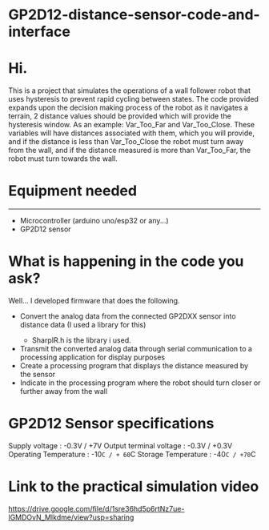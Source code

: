 # GP2D12-distance-sensor-code-and-interface

# Hi.
This is a project that simulates the operations of a wall follower robot that uses hysteresis to prevent rapid cycling between states. The code provided expands upon the decision making process of the robot as it navigates a terrain, 2 distance values should be provided which will provide the hysteresis window. As an example: Var_Too_Far and Var_Too_Close. These variables will have distances associated with them, which you will provide, and if the distance is less than Var_Too_Close the robot must turn away from the wall, and if the distance measured is more than Var_Too_Far, the robot must turn towards the wall. 

# Equipment needed
<hr/>
<ul>
  <li>Microcontroller (arduino uno/esp32 or any...)</li>
  <li>GP2D12 sensor</li>
</ul>

# What is happening in the code you ask?
Well... I developed firmware that does the following.
<ul>
  <li>Convert the analog data from the connected GP2DXX sensor into distance data (I used a library for this)</li>
  <ul><li>SharpIR.h is the library i used.</li></ul>
  <li>Transmit the converted analog data through serial communication to a processing application for display purposes</li>
  <li>Create a processing program that displays the distance measured by the sensor</li>
  <li>Indicate in the processing program where the robot should turn closer or further away from the wall</li>
</ul>

# GP2D12 Sensor specifications
Supply voltage : -0.3V / +7V
Output terminal voltage : -0.3V / +0.3V
Operating Temperature : -10`C / + 60`C
Storage Temperature : -40`C / +70`C

# Link to the practical simulation video
https://drive.google.com/file/d/1sre36hd5p6rtNz7ue-lGMDOvN_MIkdme/view?usp=sharing




